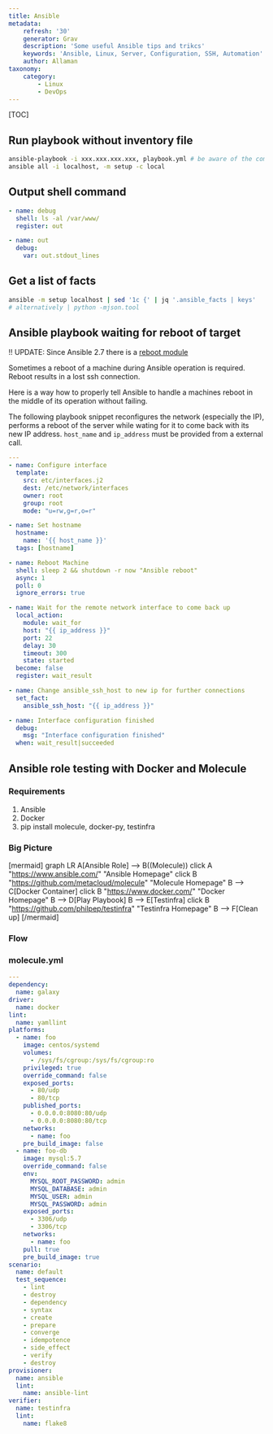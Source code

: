 ```yaml
---
title: Ansible
metadata:
    refresh: '30'
    generator: Grav
    description: 'Some useful Ansible tips and trikcs'
    keywords: 'Ansible, Linux, Server, Configuration, SSH, Automation'
    author: Allaman
taxonomy:
    category:
        - Linux
        - DevOps
---
```


[TOC]

## Run playbook without inventory file

```sh
ansible-playbook -i xxx.xxx.xxx.xxx, playbook.yml # be aware of the comma
ansible all -i localhost, -m setup -c local
```

## Output shell command

```yaml
- name: debug
  shell: ls -al /var/www/
  register: out

- name: out
  debug:
    var: out.stdout_lines
```

## Get a list of facts

```sh
ansible -m setup localhost | sed '1c {' | jq '.ansible_facts | keys'
# alternatively | python -mjson.tool
```

## Ansible playbook waiting for reboot of target

!! UPDATE: Since Ansible 2.7 there is a [reboot module](https://docs.ansible.com/ansible/devel/modules/reboot_module.html)

Sometimes a reboot of a machine during Ansible operation is required. Reboot results in a lost ssh connection.

Here is a way how to properly tell Ansible to handle a machines reboot in the middle of its operation without failing.

The following playbook snippet reconfigures the network (especially the IP), performs a reboot of the server while wating for it to come back with its new IP address. `host_name` and `ip_address` must be provided from a external call.

```yaml
---
- name: Configure interface
  template:
    src: etc/interfaces.j2
    dest: /etc/network/interfaces
    owner: root
    group: root
    mode: "u=rw,g=r,o=r"

- name: Set hostname
  hostname:
    name: '{{ host_name }}'
  tags: [hostname]

- name: Reboot Machine
  shell: sleep 2 && shutdown -r now "Ansible reboot"
  async: 1
  poll: 0
  ignore_errors: true

- name: Wait for the remote network interface to come back up
  local_action:
    module: wait_for
    host: "{{ ip_address }}"
    port: 22
    delay: 30
    timeout: 300
    state: started
  become: false
  register: wait_result

- name: Change ansible_ssh_host to new ip for further connections
  set_fact:
    ansible_ssh_host: "{{ ip_address }}"

- name: Interface configuration finished
  debug:
    msg: "Interface configuration finished"
  when: wait_result|succeeded
```

## Ansible role testing with Docker and Molecule

### Requirements

1. Ansible
1. Docker
3. pip install molecule, docker-py, testinfra

### Big Picture

[mermaid]
graph LR
    A[Ansible Role] --> B((Molecule))
        click A "https://www.ansible.com/" "Ansible Homepage"
        click B "https://github.com/metacloud/molecule" "Molecule Homepage"
    B --> C[Docker Container]
        click B "https://www.docker.com/" "Docker Homepage"
    B --> D[Play Playbook]
    B --> E[Testinfra]
       click B "https://github.com/philpep/testinfra" "Testinfra Homepage"
    B --> F[Clean up]
[/mermaid]

### Flow

### molecule.yml

```yml
---
dependency:
  name: galaxy
driver:
  name: docker
lint:
  name: yamllint
platforms:
  - name: foo
    image: centos/systemd
    volumes:
      - /sys/fs/cgroup:/sys/fs/cgroup:ro
    privileged: true
    override_command: false
    exposed_ports:
      - 80/udp
      - 80/tcp
    published_ports:
      - 0.0.0.0:8080:80/udp
      - 0.0.0.0:8080:80/tcp
    networks:
      - name: foo
    pre_build_image: false
  - name: foo-db
    image: mysql:5.7
    override_command: false
    env:
      MYSQL_ROOT_PASSWORD: admin
      MYSQL_DATABASE: admin
      MYSQL_USER: admin
      MYSQL_PASSWORD: admin
    exposed_ports:
      - 3306/udp
      - 3306/tcp
    networks:
      - name: foo
    pull: true
    pre_build_image: true
scenario:
  name: default
  test_sequence:
    - lint
    - destroy
    - dependency
    - syntax
    - create
    - prepare
    - converge
    - idempotence
    - side_effect
    - verify
    - destroy
provisioner:
  name: ansible
  lint:
    name: ansible-lint
verifier:
  name: testinfra
  lint:
    name: flake8
```